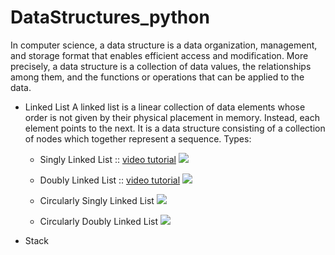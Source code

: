 # DataStructures_python
In computer science, a data structure is a data organization, management, and storage format that enables efficient access and modification. More precisely, a data structure is a collection of data values, the relationships among them, and the functions or operations that can be applied to the data.

* Linked List
   A linked list is a linear collection of data elements whose order is not given by their physical placement in memory. Instead, each element points to the next. It is a data structure consisting of a collection of nodes which together represent a sequence.
   Types:
  * Singly Linked List :: [video tutorial](https://youtu.be/exTxxy9i02I)
  ![](https://www.geeksforgeeks.org/wp-content/uploads/gq/2013/03/Linkedlist.png)
  
  * Doubly Linked List :: [video tutorial](https://youtu.be/SvGg5XjDnBE)
  ![](https://media.geeksforgeeks.org/wp-content/cdn-uploads/gq/2014/03/DLL1.png)
  
  * Circularly Singly Linked List
  ![](https://csharpcorner.azureedge.net/article/circular-singly-linked-list-in-c-sharp/Images/Circular_LL.png)
  
  * Circularly Doubly Linked List
  ![](https://media.geeksforgeeks.org/wp-content/uploads/Circular-doubly-linked-list.png)
  
* Stack
